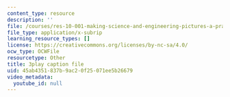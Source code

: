 ```yaml
---
content_type: resource
description: ''
file: /courses/res-10-001-making-science-and-engineering-pictures-a-practical-guide-to-presenting-your-work-spring-2016/45ab4351837b9ac20f25071ee5b26679_W18hxFk9lAQ.srt
file_type: application/x-subrip
learning_resource_types: []
license: https://creativecommons.org/licenses/by-nc-sa/4.0/
ocw_type: OCWFile
resourcetype: Other
title: 3play caption file
uid: 45ab4351-837b-9ac2-0f25-071ee5b26679
video_metadata:
  youtube_id: null
---
```

